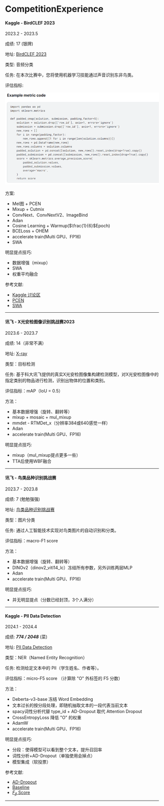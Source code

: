 # CompetitionExperience

#### Kaggle - BirdCLEF 2023
2023.2 - 2023.5

成绩: 17 (银牌)

地址: <a href="https://www.kaggle.com/competitions/birdclef-2023">BirdCLEF 2023</a>

类型: 音频分类

任务: 在本次比赛中，您将使用机器学习技能通过声音识别东非鸟类。

评估指标:

![](Cache/Image/bird_.png)

方案:
- Mel图 + PCEN
- Mixup + Cutmix
- ConvNext、ConvNextV2、ImageBind
- Adan
- Cosine Learning + Warmup($\frac{1}{6}$Epoch)
- BCELoss + OHEM
- accelerate train(Multi GPU、FP16)
- SWA
  

明显提点技巧:
- 数据增强（mixup）
- SWA
- 权重平均融合

参考文献:
- [Kaggle 讨论区](https://www.kaggle.com/competitions/birdclef-2023/discussion?sort=votes)
- [PCEN](https://github.com/librosa/librosa/issues/615)
- [SWA](https://pytorch.org/docs/stable/optim.html#stochastic-weight-averaging)
____

#### 讯飞 - X光安检图像识别挑战赛2023
2023.6 - 2023.7

成绩: 14（非常不满）

地址: <a href="https://challenge.xfyun.cn/topic/info?type=Xray-2023&ch=ijcX54b">X-ray</a>

类型：目标检测

任务: 基于科大讯飞提供的真实X光安检图像集构建检测模型，对X光安检图像中的指定类别的物品进行检测，识别出物体的位置和类别。

评估指标：mAP（IoU = 0.5）

方法：
- 基本数据增强（旋转、翻转等）
- mixup + mosaic + mul_mixup
- mmdet - RTMDet_x（分辨率384或640感觉一样）
- Adan
- accelerate train(Multi GPU、FP16)

明显提点技巧:
- mixup（mul_mixup提点更多一些）
- TTA后使用WBF融合

____
#### 讯飞 - 鸟类品种识别挑战赛
2023.7 - 2023.8

成绩: 7 (勉勉强强)

地址: <a href="https://challenge.xfyun.cn/topic/info?type=bird-species&option=ssgy&ch=ijcX54b">鸟类品种识别挑战赛</a>

类型：图片分类

任务: 通过人工智能技术实现对鸟类图片的自动识别和分类。

评估指标：macro-F1 score

方法：
- 基本数据增强（旋转、翻转等）
- DINOv2（dinov2_vitl14_lc）冻结所有参数，另外训练两层MLP
- Adan
- accelerate train(Multi GPU、FP16)

明显提点技巧:
- 并无明显提点（分数已经封顶，3个人满分）
____

#### Kaggle - PII Data Detection
2024.1 - 2024.4

成绩: **_774 / 2048_** (菜)

地址: [PII Data Detection](https://www.kaggle.com/competitions/pii-detection-removal-from-educational-data)

类型：NER（Named Entity Recognition）

任务: 检测给定文本中的 PII（学生姓名、作者等）。

评估指标：micro-F5 score （计算除 "O" 外标签的 F5 分数）

方法：
- Deberta-v3-base 冻结 Word Embedding
- 文本过长的按分段处理，即随机抽取文本的一段代表当前文本
- spacy词性分析代替 type_id + AD-Dropout 取代 Attention Dropout
- CrossEntropyLoss 降低 "O" 的权重
- AdamW
- accelerate train(Multi GPU、FP16)

明显提点技巧:
- 分段：使得模型可以看到整个文本，提升召回率
- 词性分析+AD-Dropout（单独使用会掉点）
- 模型集成（软投票）

参考文献:
- [AD-Dropout](https://paperswithcode.com/paper/ad-drop-attribution-driven-dropout-for-robust)
- [Baseline](https://www.kaggle.com/code/valentinwerner/915-deberta3base-training)
- [$F_\beta$ Score](https://www.kaggle.com/code/conjuring92/pii-metric-fine-grained-eval)
___

